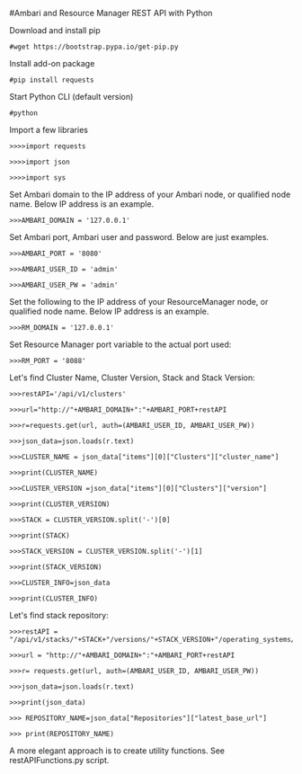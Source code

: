 #Ambari and Resource Manager REST API with Python

Download and install pip
```
#wget https://bootstrap.pypa.io/get-pip.py
```
Install add-on package
```
#pip install requests
```
Start Python CLI (default version)
```
#python
```
Import a few libraries
```
>>>>import requests
```
```
>>>>import json
```
```
>>>>import sys
```
Set Ambari domain to the IP address of your Ambari node, or qualified node name. Below IP address is an example.
```
>>>AMBARI_DOMAIN = '127.0.0.1'
```
Set Ambari port, Ambari user and password. Below are just examples. 
```
>>>AMBARI_PORT = '8080'
```
```
>>>AMBARI_USER_ID = 'admin'
```
```
>>>AMBARI_USER_PW = 'admin'
```
Set the following to the IP address of your ResourceManager node, or qualified node name. Below IP address is an example.
```
>>>RM_DOMAIN = '127.0.0.1'
```
Set Resource Manager port variable to the actual port used:
```
>>>RM_PORT = '8088'
```
Let's find Cluster Name, Cluster Version, Stack and Stack Version:
```
>>>restAPI='/api/v1/clusters'
```
```
>>>url="http://"+AMBARI_DOMAIN+":"+AMBARI_PORT+restAPI
```
```
>>>r=requests.get(url, auth=(AMBARI_USER_ID, AMBARI_USER_PW))
```
```
>>>json_data=json.loads(r.text)
```
```
>>>CLUSTER_NAME = json_data["items"][0]["Clusters"]["cluster_name"]
```
```
>>>print(CLUSTER_NAME)
```
```
>>>CLUSTER_VERSION =json_data["items"][0]["Clusters"]["version"]
```
```
>>>print(CLUSTER_VERSION)
```
```
>>>STACK = CLUSTER_VERSION.split('-')[0]
```
```
>>>print(STACK)
```
```
>>>STACK_VERSION = CLUSTER_VERSION.split('-')[1]
```
```
>>>print(STACK_VERSION)
```
```
>>>CLUSTER_INFO=json_data
```
```
>>>print(CLUSTER_INFO)
```
Let's find stack repository:
```
>>>restAPI = "/api/v1/stacks/"+STACK+"/versions/"+STACK_VERSION+"/operating_systems/redhat7/repositories/"+CLUSTER_VERSION
```
```
>>>url = "http://"+AMBARI_DOMAIN+":"+AMBARI_PORT+restAPI
```
```
>>>r= requests.get(url, auth=(AMBARI_USER_ID, AMBARI_USER_PW))
```
```
>>>json_data=json.loads(r.text)
```
```
>>>print(json_data)
```
```
>>> REPOSITORY_NAME=json_data["Repositories"]["latest_base_url"]
```
```
>>> print(REPOSITORY_NAME)
```
A more elegant approach is to create utility functions. See restAPIFunctions.py script.
